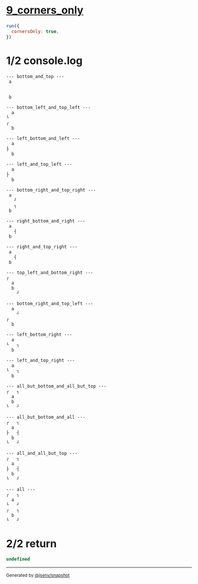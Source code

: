 # [9_corners_only](../../table_2_cells_same_column.test.mjs#L184)

```js
run({
  cornersOnly: true,
})
```

# 1/2 console.log

```console
--- bottom_and_top ---
 a 
   
   
 b 

--- bottom_left_and_top_left ---
  a 
└   
┌   
  b 

--- left_bottom_and_left ---
  a 
├   
  b 

--- left_and_top_left ---
  a 
├   
  b 

--- bottom_right_and_top_right ---
 a  
   ┘
   ┐
 b  

--- right_bottom_and_right ---
 a  
   ┤
 b  

--- right_and_top_right ---
 a  
   ┤
 b  

--- top_left_and_bottom_right ---
┌    
  a  
  b  
    ┘

--- bottom_right_and_top_left ---
  a  
    ┘
┌    
  b  

--- left_bottom_right ---
  a  
└   ┐
  b  

--- left_and_top_right ---
  a  
└   ┐
  b  

--- all_but_bottom_and_all_but_top ---
┌   ┐
  a  
  b  
└   ┘

--- all_but_bottom_and_all ---
┌   ┐
  a  
├   ┤
  b  
└   ┘

--- all_and_all_but_top ---
┌   ┐
  a  
├   ┤
  b  
└   ┘

--- all ---
┌   ┐
  a  
└   ┘
┌   ┐
  b  
└   ┘

```

# 2/2 return

```js
undefined
```

---

<sub>
  Generated by <a href="https://github.com/jsenv/core/tree/main/packages/independent/snapshot">@jsenv/snapshot</a>
</sub>
